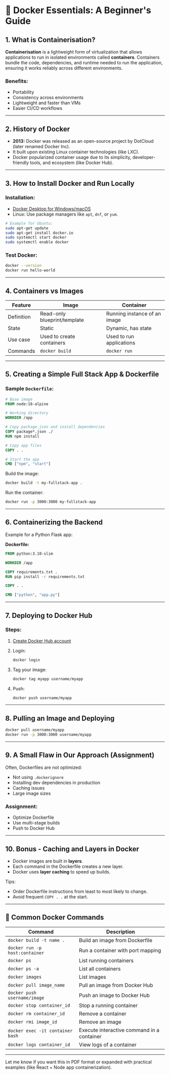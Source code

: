 
# 🐳 Docker Essentials: A Beginner's Guide

## 1. What is Containerisation?

**Containerisation** is a lightweight form of virtualization that allows applications to run in isolated environments called **containers**. Containers bundle the code, dependencies, and runtime needed to run the application, ensuring it works reliably across different environments.

### Benefits:

* Portability
* Consistency across environments
* Lightweight and faster than VMs
* Easier CI/CD workflows

---

## 2. History of Docker

* **2013:** Docker was released as an open-source project by DotCloud (later renamed Docker Inc).
* It built upon existing Linux container technologies (like LXC).
* Docker popularized container usage due to its simplicity, developer-friendly tools, and ecosystem (like Docker Hub).

---

## 3. How to Install Docker and Run Locally

### Installation:

* [Docker Desktop for Windows/macOS](https://www.docker.com/products/docker-desktop/)
* Linux: Use package managers like `apt`, `dnf`, or `yum`.

```bash
# Example for Ubuntu:
sudo apt-get update
sudo apt-get install docker.io
sudo systemctl start docker
sudo systemctl enable docker
```

### Test Docker:

```bash
docker --version
docker run hello-world
```

---

## 4. Containers vs Images

| Feature    | Image                        | Container                    |
| ---------- | ---------------------------- | ---------------------------- |
| Definition | Read-only blueprint/template | Running instance of an image |
| State      | Static                       | Dynamic, has state           |
| Use case   | Used to create containers    | Used to run applications     |
| Commands   | `docker build`               | `docker run`                 |

---

## 5. Creating a Simple Full Stack App & Dockerfile

### Sample `Dockerfile`:

```Dockerfile
# Base image
FROM node:18-alpine

# Working directory
WORKDIR /app

# Copy package.json and install dependencies
COPY package*.json ./
RUN npm install

# Copy app files
COPY . .

# Start the app
CMD ["npm", "start"]
```

Build the image:

```bash
docker build -t my-fullstack-app .
```

Run the container:

```bash
docker run -p 3000:3000 my-fullstack-app
```

---

## 6. Containerizing the Backend

Example for a Python Flask app:

**Dockerfile:**

```Dockerfile
FROM python:3.10-slim

WORKDIR /app

COPY requirements.txt .
RUN pip install -r requirements.txt

COPY . .

CMD ["python", "app.py"]
```

---

## 7. Deploying to Docker Hub

### Steps:

1. [Create Docker Hub account](https://hub.docker.com/)
2. Login:

   ```bash
   docker login
   ```
3. Tag your image:

   ```bash
   docker tag myapp username/myapp
   ```
4. Push:

   ```bash
   docker push username/myapp
   ```

---

## 8. Pulling an Image and Deploying

```bash
docker pull username/myapp
docker run -p 3000:3000 username/myapp
```

---

## 9. A Small Flaw in Our Approach (Assignment)

Often, Dockerfiles are not optimized:

* Not using `.dockerignore`
* Installing dev dependencies in production
* Caching issues
* Large image sizes

### Assignment:

* Optimize Dockerfile
* Use multi-stage builds
* Push to Docker Hub

---

## 10. Bonus - Caching and Layers in Docker

* Docker images are built in **layers**.
* Each command in the Dockerfile creates a new layer.
* Docker uses **layer caching** to speed up builds.

Tips:

* Order Dockerfile instructions from least to most likely to change.
* Avoid frequent `COPY . .` at the start.

---

## 🚀 Common Docker Commands

| Command                          | Description                                |
| -------------------------------- | ------------------------------------------ |
| `docker build -t name .`         | Build an image from Dockerfile             |
| `docker run -p host:container`   | Run a container with port mapping          |
| `docker ps`                      | List running containers                    |
| `docker ps -a`                   | List all containers                        |
| `docker images`                  | List images                                |
| `docker pull image_name`         | Pull an image from Docker Hub              |
| `docker push username/image`     | Push an image to Docker Hub                |
| `docker stop container_id`       | Stop a running container                   |
| `docker rm container_id`         | Remove a container                         |
| `docker rmi image_id`            | Remove an image                            |
| `docker exec -it container bash` | Execute interactive command in a container |
| `docker logs container_id`       | View logs of a container                   |

---

Let me know if you want this in PDF format or expanded with practical examples (like React + Node app containerization).
